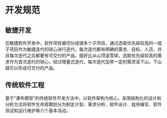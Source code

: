 # 开发规范

## 敏捷开发
在敏捷软件开发中，软件项目被切分成很多个子项目，通过选取优先级较高的一组子项目作为敏捷迭代的球心进行迭代，每次迭代都有明确的需求、目标、人员、并且每次迭代之后都要有可交付的产品。就好比从山顶滚雪球，选取优先级较高的需求作为首次迭代的球心，经过增量式迭代，每次迭代加带一定的需求滚下山，下山就可以形成可交付的产品。

## 传统软件工程
基于“瀑布模型”的传统软件开发方法中，以软件架构为核心，采用结构化的设计和分析方法将软件生命周期划分为制定计划、需求分析、软件设计、程序编写、软件测试和运行维护等六个基本活动。